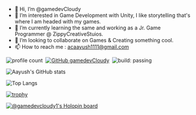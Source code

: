 - 👋 Hi, I’m @gamedevCloudy
- 👀 I’m interested in Game Development with Unity, I like storytelling that's where I am headed with my games. 
- 🌱 I’m currently learning the same and working as a Jr. Game Programmer @ ZippyCreativeStuios. 
- 💞️ I’m looking to collaborate on Games & Creating something cool. 
- 📫 How to reach me : acaayush1111@gmail.com

![profile count](https://komarev.com/ghpvc/?username=gamedevCloudy&color=red)&nbsp;
[![GitHub gamedevCloudy](https://img.shields.io/github/followers/gamedevCloudy?label=follow&style=social)](https://github.com/gamedevCloudy)&nbsp;
![build: passing](https://img.shields.io/badge/build-passing-success)
<!---
gamedevCloudy/gamedevCloudy is a ✨ special ✨ repository because its `README.md` (this file) appears on your GitHub profile.
You can click the Preview link to take a look at your changes.
--->

![Aayush's GitHub stats](https://github-readme-stats.vercel.app/api?username=gamedevCloudy&show_icons=true&theme=radical)

![Top Langs](https://github-readme-stats.vercel.app/api/top-langs/?username=gamedevCloudy&show_icons=ture&theme=radical&hide=shaderlab,HLSL)

[![trophy](https://github-profile-trophy.vercel.app/?username=gamedevCloudy&theme=radical)](https://github.com/ryo-ma/github-profile-trophy)

[![@gamedevcloudy1's Holopin board](https://holopin.me/gamedevcloudy1)](https://holopin.io/@gamedevcloudy1)
